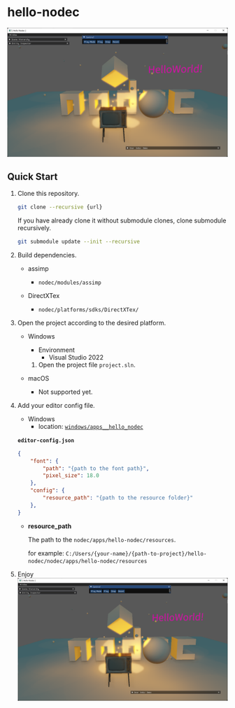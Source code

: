 # hello-nodec

![](./gallery/screenshot.png)

## Quick Start

1. Clone this repository.
   ```sh
   git clone --recursive {url}
   ```

   If you have already clone it without submodule clones, clone submodule recursively.

   ```sh
   git submodule update --init --recursive
   ```

2. Build dependencies.
   * assimp
     * `nodec/modules/assimp`
  
   * DirectXTex
     * `nodec/platforms/sdks/DirectXTex/`
     

3. Open the project according to the desired platform.
   * Windows
     * Environment
       * Visual Studio 2022
    
     1. Open the project file `project.sln`.


   * macOS
     * Not supported yet.

4. Add your editor config file.
   * Windows
     * location: [`windows/apps__hello_nodec`](windows/apps__hello_nodec/)

   <b>`editor-config.json`</b>

   ```json
   {
       "font": {
           "path": "{path to the font path}",
           "pixel_size": 18.0
       },
       "config": {
           "resource_path": "{path to the resource folder}"
       },
   }
   ```
   
   * <b>resource_path</b>
  
     The path to the `nodec/apps/hello-nodec/resources`.

     for example: `C:/Users/{your-name}/{path-to-project}/hello-nodec/nodec/apps/hello-nodec/resources`

5. Enjoy
   ![](./gallery/screenshot.png)